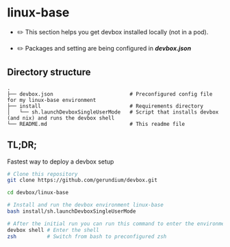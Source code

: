 # linux-base

- ✏️ This section helps you get devbox installed locally (not in a pod).

- ✏️ Packages and setting are being configured in ***devbox.json***

## Directory structure
```
.
├── devbox.json                         # Preconfigured config file for my linux-base environment
├── install                             # Requirements directory
│   └── sh.launchDevboxSingleUserMode   # Script that installs devbox (and nix) and runs the devbox shell
└── README.md                           # This readme file
```

## TL;DR;

Fastest way to deploy a devbox setup

```bash
# Clone this repository
git clone https://github.com/gerundium/devbox.git

cd devbox/linux-base

# Install and run the devbox environment linux-base
bash install/sh.launchDevboxSingleUserMode

# After the initial run you can run this command to enter the environment
devbox shell # Enter the shell
zsh          # Switch from bash to preconfigured zsh
```